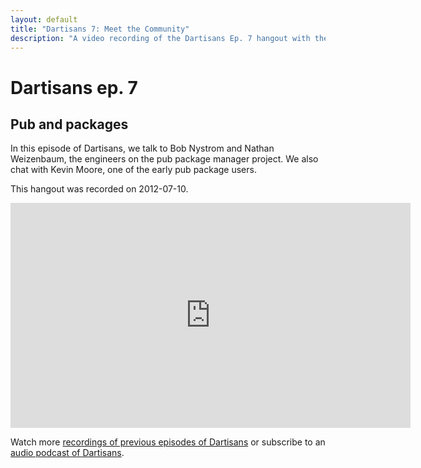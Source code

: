```yaml
---
layout: default
title: "Dartisans 7: Meet the Community"
description: "A video recording of the Dartisans Ep. 7 hangout with the engineers on the pub package manager."
---
```


# Dartisans ep. 7

## Pub and packages

In this episode of Dartisans, we talk to Bob Nystrom and Nathan Weizenbaum,
the engineers on the pub package manager project.
We also chat with Kevin Moore, one of the early pub package users.

This hangout was recorded on 2012-07-10.

<iframe width="640" height="360" src="http://www.youtube.com/embed/HAIIfh8C2Q8" frameborder="0" allowfullscreen></iframe>

Watch more [recordings of previous episodes of Dartisans](index.html)
or subscribe to an
<a href="/dartisans/podcast-feed"><i class="icon-rss"> </i> audio podcast of Dartisans</a>.